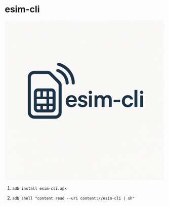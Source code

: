 esim-cli
========

![](./logo.png)

1. ```shell
   adb install esim-cli.apk
   ```

2. ```shell
   adb shell "content read --uri content://esim-cli | sh"
   ```

